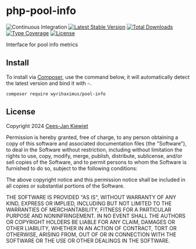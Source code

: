 # php-pool-info

![Continuous Integration](https://github.com/wyrihaximus/php-pool-info/workflows/Continuous%20Integration/badge.svg)
[![Latest Stable Version](https://poser.pugx.org/wyrihaximus/pool-info/v/stable.png)](https://packagist.org/packages/wyrihaximus/pool-info)
[![Total Downloads](https://poser.pugx.org/wyrihaximus/pool-info/downloads.png)](https://packagist.org/packages/wyrihaximus/pool-info/stats)
[![Type Coverage](https://shepherd.dev/github/WyriHaximus/php-pool-info/coverage.svg)](https://shepherd.dev/github/WyriHaximus/php-pool-info)
[![License](https://poser.pugx.org/wyrihaximus/pool-info/license.png)](https://packagist.org/packages/wyrihaximus/pool-info)

Interface for pool info metrics

## Install ##

To install via [Composer](http://getcomposer.org/), use the command below, it will automatically detect the latest version and bind it with `~`.

```
composer require wyrihaximus/pool-info
```

## License ##

Copyright 2024 [Cees-Jan Kiewiet](http://wyrihaximus.net/)

Permission is hereby granted, free of charge, to any person
obtaining a copy of this software and associated documentation
files (the "Software"), to deal in the Software without
restriction, including without limitation the rights to use,
copy, modify, merge, publish, distribute, sublicense, and/or sell
copies of the Software, and to permit persons to whom the
Software is furnished to do so, subject to the following
conditions:

The above copyright notice and this permission notice shall be
included in all copies or substantial portions of the Software.

THE SOFTWARE IS PROVIDED "AS IS", WITHOUT WARRANTY OF ANY KIND,
EXPRESS OR IMPLIED, INCLUDING BUT NOT LIMITED TO THE WARRANTIES
OF MERCHANTABILITY, FITNESS FOR A PARTICULAR PURPOSE AND
NONINFRINGEMENT. IN NO EVENT SHALL THE AUTHORS OR COPYRIGHT
HOLDERS BE LIABLE FOR ANY CLAIM, DAMAGES OR OTHER LIABILITY,
WHETHER IN AN ACTION OF CONTRACT, TORT OR OTHERWISE, ARISING
FROM, OUT OF OR IN CONNECTION WITH THE SOFTWARE OR THE USE OR
OTHER DEALINGS IN THE SOFTWARE.
